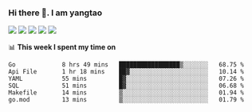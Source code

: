 ### Hi there 👋. I am yangtao 

<!-- **runtu666/runtu666** is a ✨ _special_ ✨ repository because its `README.md` (this file) appears on your GitHub profile. -->

![](https://github-profile-summary-cards.vercel.app/api/cards/profile-details?username=runtu666&theme=github)
![](https://github-profile-summary-cards.vercel.app/api/cards/repos-per-language?username=runtu666&theme=github)
![](https://github-profile-summary-cards.vercel.app/api/cards/most-commit-language?username=runtu666&theme=github)
![](https://github-profile-summary-cards.vercel.app/api/cards/stats?&username=runtu666&theme=github)
![](https://github-profile-summary-cards.vercel.app/api/cards/productive-time?username=runtu666&theme=github)

📊 **This week I spent my time on**
<!--START_SECTION:waka-->

```text
Go             8 hrs 49 mins   █████████████████▒░░░░░░░   68.75 %
Api File       1 hr 18 mins    ██▓░░░░░░░░░░░░░░░░░░░░░░   10.14 %
YAML           55 mins         █▓░░░░░░░░░░░░░░░░░░░░░░░   07.26 %
SQL            51 mins         █▓░░░░░░░░░░░░░░░░░░░░░░░   06.68 %
Makefile       14 mins         ▒░░░░░░░░░░░░░░░░░░░░░░░░   01.94 %
go.mod         13 mins         ▒░░░░░░░░░░░░░░░░░░░░░░░░   01.79 %
```

<!--END_SECTION:waka-->


[comment]: <> (Here are some ideas to get you started:)

[comment]: <> (- 🔭 I’m currently working on tal)

[comment]: <> (- 🌱 I’m currently learning devops)

[comment]: <> (- 👯 I’m looking to collaborate on ...)

[comment]: <> (- 🤔 I’m looking for help with ...)

[comment]: <> (- 💬 Ask me about ...)

[comment]: <> (- 📫 How to reach me: ...)

[comment]: <> (- 😄 Pronouns: ...)

[comment]: <> (- ⚡ Fun fact: ...)
